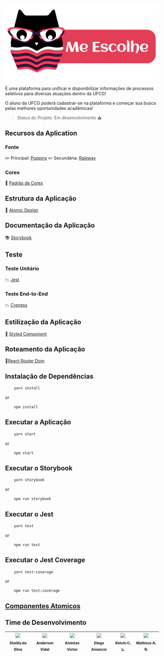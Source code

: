<img src="/src/styles/images/logo/Logo-me-escolhe-v7.png" width=800 >

É uma plataforma para unificar e disponibilizar informações de processos seletivos para diversas atuações dentro da UFCG!

O aluno da UFCG poderá cadastrar-se na plataforma e começar sua busca pelas melhores oportunidades acadêmicas!

> Status do Projeto: Em desenvolvimento :warning:

## Recursos da Aplication

### Fonte

:pencil2: Principal: [Poppins](https://fonts.google.com/specimen/Poppins)
:pencil2: Secundária: [Raleway](https://fonts.google.com/specimen/Raleway) 

### Cores

:art: [Padrão de Cores](/src/styles/colors)

## Estrutura da Aplicação

:green_book: [Atomic Design](https://bradfrost.com/blog/post/atomic-web-design)

## Documentação da Aplicação

:books: [Storybook](https://storybook.js.org/)

## Teste

### Teste Unitário

:chart_with_downwards_trend: [Jest](https://jestjs.io/)

### Teste End-to-End

:chart_with_downwards_trend: [Cypress](https://www.cypress.io/)

## Estilização da Aplicação

:straight_ruler: [Styled Component](https://styled-components.com/)

## Roteamento da Aplicação

:vertical_traffic_light:[React Router Dom](https://reactrouter.com/web/guides/quick-start)

## Instalação de Dependências

```bash
    yarn install
```
or 

```bash
    npm install
```
## Executar a Aplicação

```bash
    yarn start
```

or 

```bash
    npm start
```

## Executar o Storybook 

```bash
    yarn storybook
```
or 

```bash
    npm run storybook
```
## Executar o Jest

```bash
    yarn test
```
or 

```bash
    npm run test
```
## Executar o Jest Coverage

```bash
    yarn test:coverage
```
or 

```bash
    npm run test:coverage
```
## [Componentes Atomicos](/src/components/atoms)
## Time de Desenvolvimento 

[<img src="https://avatars0.githubusercontent.com/u/20846737?s=460&u=74713b81f37fc0c5a42ae203459a9824505cba20&v=4" width=115 > <br> <sub> Sheilla da Silva </sub>](https://github.com/sheyslong) | [<img src="https://avatars2.githubusercontent.com/u/27634603?s=460&u=15ac27abbac7e3d986429d3df4af5826b9ed69b6&v=4" width=115 > <br> <sub> Anderson Vidal </sub>](https://github.com/AndersonVidal) | [<img src="https://avatars1.githubusercontent.com/u/25506431?s=460&u=07bdcebf4569d5a2fcdd6bea2b63b68e74183f4e&v=4" width=115 > <br> <sub> Amintas Victor </sub>](https://github.com/amintasvrp) | [<img src="https://avatars0.githubusercontent.com/u/29637912?s=460&u=45999b35959f4e8cb89ddf9c85893e45d28dae06&v=4" width=115 > <br> <sub> Diego Amancio </sub>](https://github.com/DiegoAmancio) | [<img src="https://avatars1.githubusercontent.com/u/39067792?s=460&u=cbea390ae6b8d589a4fab1b4d27ab3228ef074f6&v=4" width=115 > <br> <sub> Kelvin C. L. </sub>](https://github.com/KelvinCL) | [<img src="https://avatars1.githubusercontent.com/u/20665811?s=460&v=4" width=115 > <br> <sub> Matheus A. R. </sub>](https://github.com/matheusyhwh) |
| :---: | :---: | :---: | :---: | :---: | :---: |  